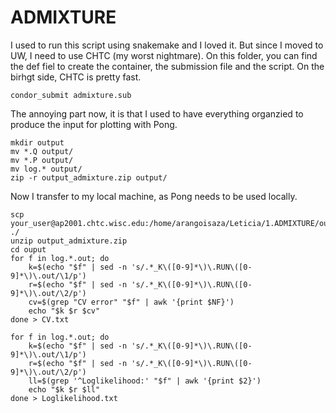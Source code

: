 # ADMIXTURE
I used to run this script using snakemake and I loved it. But since I moved to UW, I need to use CHTC (my worst nightmare). On this folder, you can find the def fiel to create the container, the submission file and the script. On the birhgt side, CHTC is pretty fast.

```
condor_submit admixture.sub
```

The annoying part now, it is that I used to have everything organzied to produce the input for plotting with Pong.

```
mkdir output
mv *.Q output/
mv *.P output/
mv log.* output/
zip -r output_admixture.zip output/
```
Now I transfer to my local machine, as Pong needs to be used locally. 

```
scp your_user@ap2001.chtc.wisc.edu:/home/arangoisaza/Leticia/1.ADMIXTURE/output_admixture.zip  ./
unzip output_admixture.zip
cd ouput
for f in log.*.out; do
    k=$(echo "$f" | sed -n 's/.*_K\([0-9]*\)\.RUN\([0-9]*\)\.out/\1/p')
    r=$(echo "$f" | sed -n 's/.*_K\([0-9]*\)\.RUN\([0-9]*\)\.out/\2/p')
    cv=$(grep "CV error" "$f" | awk '{print $NF}')
    echo "$k $r $cv"
done > CV.txt

for f in log.*.out; do
    k=$(echo "$f" | sed -n 's/.*_K\([0-9]*\)\.RUN\([0-9]*\)\.out/\1/p')
    r=$(echo "$f" | sed -n 's/.*_K\([0-9]*\)\.RUN\([0-9]*\)\.out/\2/p')
    ll=$(grep '^Loglikelihood:' "$f" | awk '{print $2}')
    echo "$k $r $ll"
done > Loglikelihood.txt

```

